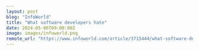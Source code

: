```yaml
---
layout: post
blog: "InfoWorld"
title: "What software developers hate"
date: 2024-05-06T09:00:00Z
image: images/infoworld.png
remote_url: "https://www.infoworld.com/article/3715444/what-software-developers-hate.html#tk.rss_applicationdevelopment"
---
```

